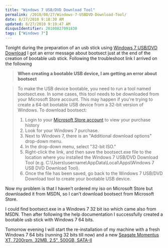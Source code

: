 ```yaml
---
title: "Windows 7 USB/DVD Download Tool"
permalink: /2010/08/27/Windows-7-USBDVD-Download-Tool/
date: 8/27/2010 9:18:30 AM
updated: 8/27/2010 9:19:47 AM
disqusIdentifier: 20100827091830
tags: ["Windows 7"]
---
```

Tonight during the preparation of an usb stick using [Windows 7 USB/DVD Download](http://store.microsoft.com/Help/ISO-Tool) I got an error message about bootsect just at the end of the creation of bootable usb stick. Following the troubleshoot link I arrived on the following

> **When creating a bootable USB device, I am getting an error about bootsect**
<!-- more -->
> To make the USB device bootable, you need to run a tool named bootsect.exe. In some cases, this tool needs to be downloaded from your Microsoft Store account. This may happen if you're trying to create a 64-bit bootable USB device from a 32-bit version of Windows. To download bootsect:
> 
> 1.  Login to your [Microsoft Store account](https://store.microsoft.com/account) to view your purchase history
> 2.  Look for your Windows 7 purchase.
> 3.  Next to Windows 7, there is an "Additional download options" drop-down menu.
> 4.  In the drop-down menu, select "32-bit ISO."
> 5.  Right-click the link, and then save the bootsect.exe file to the location where you installed the Windows 7 USB/DVD Download Tool (e.g. C:\Users\username\AppData\Local\Apps\Windows 7 USB DVD Download Tool).
> 6.  Once the file has been saved, go back to the Windows 7 USB/DVD Download tool to create your bootable USB device.

Now my problem is that I haven’t ordered my iso on Microsoft Store but downloaded it from MSDN, so I can’t download bootsect from Microsoft Store.

I could find bootsect.exe in a Windows 7 32 bit iso which came also from MSDN. Then after following the help documentation I successfully created a bootable usb stick with Windows 7 64 bits.

Tomorrow evening I will start the re-installation of my machine with a fresh Windows 7 64 bits (running 32 bits till now) and a new [Seagate Momentus XT, 7200rpm, 32MB, 2.5", 500GB, SATA-II](http://www.seagate.com/www/en-us/products/laptops/laptop-hdd/)
